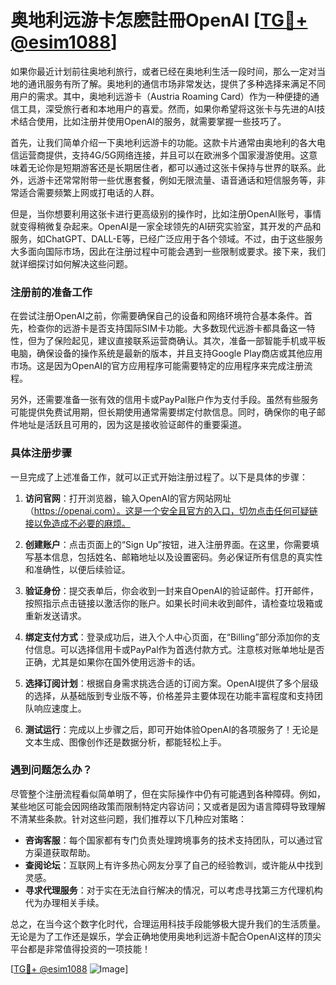 # 奥地利远游卡怎麽註冊OpenAI [[TG💪+ @esim1088](https://t.me/s/esim1088)]

如果你最近计划前往奥地利旅行，或者已经在奥地利生活一段时间，那么一定对当地的通讯服务有所了解。奥地利的通信市场非常发达，提供了多种选择来满足不同用户的需求。其中，奥地利远游卡（Austria Roaming Card）作为一种便捷的通信工具，深受旅行者和本地用户的喜爱。然而，如果你希望将这张卡与先进的AI技术结合使用，比如注册并使用OpenAI的服务，就需要掌握一些技巧了。

首先，让我们简单介绍一下奥地利远游卡的功能。这款卡片通常由奥地利的各大电信运营商提供，支持4G/5G网络连接，并且可以在欧洲多个国家漫游使用。这意味着无论你是短期游客还是长期居住者，都可以通过这张卡保持与世界的联系。此外，远游卡还常常附带一些优惠套餐，例如无限流量、语音通话和短信服务等，非常适合需要频繁上网或打电话的人群。

但是，当你想要利用这张卡进行更高级别的操作时，比如注册OpenAI账号，事情就变得稍微复杂起来。OpenAI是一家全球领先的AI研究实验室，其开发的产品和服务，如ChatGPT、DALL-E等，已经广泛应用于各个领域。不过，由于这些服务大多面向国际市场，因此在注册过程中可能会遇到一些限制或要求。接下来，我们就详细探讨如何解决这些问题。

### 注册前的准备工作

在尝试注册OpenAI之前，你需要确保自己的设备和网络环境符合基本条件。首先，检查你的远游卡是否支持国际SIM卡功能。大多数现代远游卡都具备这一特性，但为了保险起见，建议直接联系运营商确认。其次，准备一部智能手机或平板电脑，确保设备的操作系统是最新的版本，并且支持Google Play商店或其他应用市场。这是因为OpenAI的官方应用程序可能需要特定的应用程序来完成注册流程。

另外，还需要准备一张有效的信用卡或PayPal账户作为支付手段。虽然有些服务可能提供免费试用期，但长期使用通常需要绑定付款信息。同时，确保你的电子邮件地址是活跃且可用的，因为这是接收验证邮件的重要渠道。

### 具体注册步骤

一旦完成了上述准备工作，就可以正式开始注册过程了。以下是具体的步骤：

1. **访问官网**：打开浏览器，输入OpenAI的官方网站网址（https://openai.com）。这是一个安全且官方的入口，切勿点击任何可疑链接以免造成不必要的麻烦。

2. **创建账户**：点击页面上的“Sign Up”按钮，进入注册界面。在这里，你需要填写基本信息，包括姓名、邮箱地址以及设置密码。务必保证所有信息的真实性和准确性，以便后续验证。

3. **验证身份**：提交表单后，你会收到一封来自OpenAI的验证邮件。打开邮件，按照指示点击链接以激活你的账户。如果长时间未收到邮件，请检查垃圾箱或重新发送请求。

4. **绑定支付方式**：登录成功后，进入个人中心页面，在“Billing”部分添加你的支付信息。可以选择信用卡或PayPal作为首选付款方式。注意核对账单地址是否正确，尤其是如果你在国外使用远游卡的话。

5. **选择订阅计划**：根据自身需求挑选合适的订阅方案。OpenAI提供了多个层级的选择，从基础版到专业版不等，价格差异主要体现在功能丰富程度和支持团队响应速度上。

6. **测试运行**：完成以上步骤之后，即可开始体验OpenAI的各项服务了！无论是文本生成、图像创作还是数据分析，都能轻松上手。

### 遇到问题怎么办？

尽管整个注册流程看似简单明了，但在实际操作中仍有可能遇到各种障碍。例如，某些地区可能会因网络政策而限制特定内容访问；又或者是因为语言障碍导致理解不清某些条款。针对这些问题，我们推荐以下几种应对策略：

- **咨询客服**：每个国家都有专门负责处理跨境事务的技术支持团队，可以通过官方渠道获取帮助。
- **查阅论坛**：互联网上有许多热心网友分享了自己的经验教训，或许能从中找到灵感。
- **寻求代理服务**：对于实在无法自行解决的情况，可以考虑寻找第三方代理机构代为办理相关手续。

总之，在当今这个数字化时代，合理运用科技手段能够极大提升我们的生活质量。无论是为了工作还是娱乐，学会正确地使用奥地利远游卡配合OpenAI这样的顶尖平台都是非常值得投资的一项技能！

[[TG💪+ @esim1088](https://t.me/s/esim1088) ![Image](https://i.postimg.cc/4NQfJmqS/Snipaste-2025-05-13-00-14-12.png)]